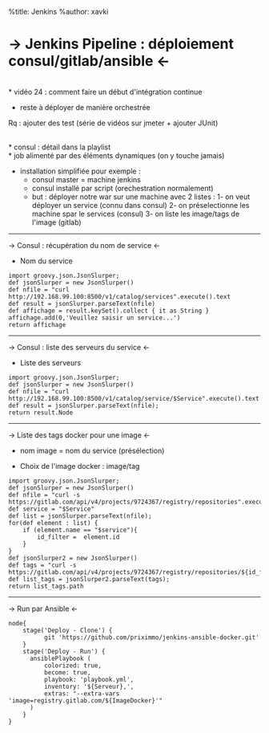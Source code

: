 %title: Jenkins
%author: xavki

-> Jenkins Pipeline : déploiement consul/gitlab/ansible <-
========

<br>
* vidéo 24 : comment faire un début d'intégration continue

* reste à déployer de manière orchestrée

Rq : ajouter des test (série de vidéos sur jmeter + ajouter JUnit)

<br>
* consul : détail dans la playlist

<br>
* job alimenté par des éléments dynamiques (on y touche jamais)

* installation simplifiée pour exemple :
	- consul master = machine jenkins
	- consul installé par script (orechestration normalement)
	- but : déployer notre war sur une machine avec 2 listes :
		1- on veut déployer un service (connu dans consul)
		2- on préselectionne les machine spar le services (consul)
		3- on liste les image/tags de l'image (gitlab)


------------------------------------------------------------------------------------------

-> Consul : récupération du nom de service <-




* Nom du service


```
import groovy.json.JsonSlurper;
def jsonSlurper = new JsonSlurper()
def nfile = "curl http://192.168.99.100:8500/v1/catalog/services".execute().text
def result = jsonSlurper.parseText(nfile)
def affichage = result.keySet().collect { it as String }
affichage.add(0,'Veuillez saisir un service...')
return affichage
```


-------------------------------------------------------------------------------------------


-> Consul : liste des serveurs du service <-



* Liste des serveurs


```
import groovy.json.JsonSlurper;
def jsonSlurper = new JsonSlurper()
def nfile = "curl http://192.168.99.100:8500/v1/catalog/service/$Service".execute().text
def result = jsonSlurper.parseText(nfile);
return result.Node
```



-------------------------------------------------------------------------------------------


-> Liste des tags docker pour une image <-


* nom image = nom du service (présélection)

* Choix de l'image docker : image/tag


```
import groovy.json.JsonSlurper;
def jsonSlurper = new JsonSlurper()
def nfile = "curl -s https://gitlab.com/api/v4/projects/9724367/registry/repositories".execute().text
def service = "$Service"
def list = jsonSlurper.parseText(nfile);
for(def element : list) {
    if (element.name == "$service"){
        id_filter =  element.id
    }
}
def jsonSlurper2 = new JsonSlurper()
def tags = "curl -s https://gitlab.com/api/v4/projects/9724367/registry/repositories/${id_filter}/tags".execute().text
def list_tags = jsonSlurper2.parseText(tags);
return list_tags.path
```

-------------------------------------------------------------------------------------------


-> Run par Ansible <-


```
node{
    stage('Deploy - Clone') {
          git 'https://github.com/priximmo/jenkins-ansible-docker.git'
    }
    stage('Deploy - Run') {
      ansiblePlaybook (
          colorized: true,
          become: true,
          playbook: 'playbook.yml',
          inventory: '${Serveur},',
          extras: "--extra-vars 'image=registry.gitlab.com/${ImageDocker}'"
      )
    }
}
```

